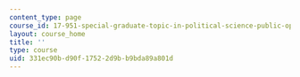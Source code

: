 ```yaml
---
content_type: page
course_id: 17-951-special-graduate-topic-in-political-science-public-opinion-spring-2004
layout: course_home
title: ''
type: course
uid: 331ec90b-d90f-1752-2d9b-b9bda89a801d
---
```

